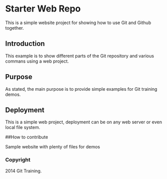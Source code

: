# Starter Web Repo
This is a simple website project for showing how to use Git and Github together.
## Introduction
This example is to show different parts of the Git repository and various commans using a web project.

## Purpose
As stated, the main purpose is to provide simple examples for Git training demos.

## Deployment

This is a simple web project, deployment can be on any web server or even local file system.

##How to contribute

Sample website with plenty of files for demos

### Copyright

2014 Git Training.